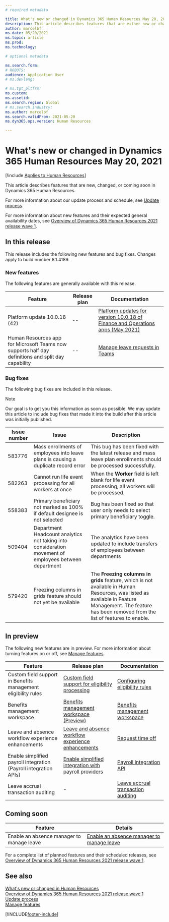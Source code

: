 ```yaml
---
# required metadata

title: What's new or changed in Dynamics 365 Human Resources May 20, 2021
description: This article describes features that are either new or changed in Microsoft Dynamics 365 Human Resources for May 20, 2021.
author: marcelbf
ms.date: 05/20/2021
ms.topic: article
ms.prod:
ms.technology:

# optional metadata

ms.search.form:
# ROBOTS:
audience: Application User
# ms.devlang:

# ms.tgt_pltfrm:
ms.custom:
ms.assetid:
ms.search.region: Global
# ms.search.industry:
ms.author: marcelbf
ms.search.validFrom: 2021-05-20
ms.dyn365.ops.version: Human Resources

---
```


# What's new or changed in Dynamics 365 Human Resources May 20, 2021

[!include [Applies to Human Resources](../includes/applies-to-hr.md)]

This article describes features that are new, changed, or coming soon in Dynamics 365 Human Resources.

For more information about our update process and schedule, see [Update process](hr-admin-setup-update-process.md).

For more information about new features and their expected general availability dates, see [Overview of Dynamics 365 Human Resources 2021 release wave 1](/dynamics365-release-plan/2021wave1/human-resources/dynamics365-human-resources/).

## In this release

This release includes the following new features and bug fixes. Changes apply to build number 8.1.4189.

### New features

The following features are generally available with this release.

| Feature | Release plan | Documentation |
| --- | --- | --- |
| Platform update 10.0.18 (42) | -- | [Platform updates for version 10.0.18 of Finance and Operations apps (May 2021)](/dynamics365/fin-ops-core/dev-itpro/get-started/whats-new-platform-updates-10-0-18) |
| Human Resources app for Microsoft Teams now supports half day definitions and split day capability | -- | [Manage leave requests in Teams](/dynamics365/human-resources/hr-teams-leave-app#create-a-new-request) |

### Bug fixes

The following bug fixes are included in this release.

> [!NOTE]
> Our goal is to get you this information as soon as possible. We may update this article to include bug fixes that made it into the build after this article was initially published.

| Issue number | Issue |  Description |
| --- | --- | --- |
| 583776 | Mass enrollments of employees into leave plans is causing a duplicate record error | This bug has been fixed with the latest release and mass leave plan enrollments should be processed successfully. |
| 582263 | Cannot run life event processing for all workers at once | When the **Worker** field is left blank for life event processing, all workers will be processed. |
| 558383 | Primary beneficiary not marked as 100% if default designee is not selected | Bug has been fixed so that user only needs to select primary beneficiary toggle.|
| 509404 | Department Headcount analytics not taking into consideration movement of employees between department |The analytics have been updated to include transfers of employees between departments|
| 579420 | Freezing columns in grids feature should not yet be available | The **Freezing columns in grids** feature, which is not available in Human Resources, was listed as available in Feature Management. The feature has been removed from the list of features to enable. |

## In preview

The following new features are in preview. For more information about turning features on or off, see [Manage features](hr-admin-manage-features.md).

| Feature | Release plan | Documentation |
| --- | --- | --- |
| Custom field support in Benefits management eligibility rules | [Custom field support for eligibility processing](/dynamics365-release-plan/2021wave1/human-resources/dynamics365-human-resources/custom-field-support-eligibility-processing) |[Configuring eligibility rules](/dynamics365/human-resources/hr-benefits-setup-eligibility-rules) |
| Benefits management workspace | [Benefits management workspace (Preview)](/dynamics365-release-plan/2020wave2/human-resources/dynamics365-human-resources/benefits-management-workspace) | [Benefits management workspace](hr-benefits-management-workspace.md) |
| Leave and absence workflow experience enhancements | [Leave and absence workflow experience enhancements](https://go.microsoft.com/fwlink/?linkid=2147528) | [Request time off](hr-employee-self-service-request-time-off.md)|
| Enable simplified payroll integration (Payroll integration APIs) | [Enable simplified integration with payroll providers](/dynamics365-release-plan/2021wave1/human-resources/dynamics365-human-resources/enable-simplified-integration-payroll-providers) | [Payroll integration API](hr-admin-integration-payroll-api-introduction.md)|
| Leave accrual transaction auditing | - | [Leave accrual transaction auditing](hr-leave-and-absence-accrue.md)|

## Coming soon

| Feature | Details |
| --- | --- |
|  Enable an absence manager to manage leave | [Enable an absence manager to manage leave](/dynamics365-release-plan/2021wave1/human-resources/dynamics365-human-resources/enable-absence-manager-manage-leave) |

For a complete list of planned features and their scheduled releases, see [Overview of Dynamics 365 Human Resources 2021 release wave 1](/dynamics365-release-plan/2021wave1/human-resources/dynamics365-human-resources/).

## See also

[What's new or changed in Human Resources](hr-admin-whats-new.md)</br>
[Overview of Dynamics 365 Human Resources 2021 release wave 1](/dynamics365-release-plan/2021wave1/human-resources/dynamics365-human-resources/)</br>
[Update process](hr-admin-setup-update-process.md)</br>
[Manage features](hr-admin-manage-features.md)

[!INCLUDE[footer-include](../includes/footer-banner.md)]
